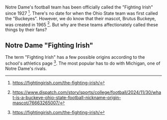Notre Dame's football team has been officially called the "Fighting Irish" since 1927 [^1]. There's no date for when the Ohio State team was first called the "Buckeyes". However, we do know that their mascot, Brutus Buckeye, was created in 1965 [^2]. But why are these teams affectionately called these things by their fans? 

## Notre Dame "Fighting Irish"
The term "Fighting Irish" has a few possible origins according to the school's athletics page [^3].  The most popular has to do with Michigan, one of Notre Dame's rivals. 

[^1]: <a href="https://fightingirish.com/the-fighting-irish/#:~:text=University%20president,%20nickname%20in%201927." target=_blank>https://fightingirish.com/the-fighting-irish/</a>
[^2]: <a href="https://www.dispatch.com/story/sports/college/football/2024/11/30/what-is-a-buckeye-ohio-state-football-nickname-origin-mascot/76663265007/#:~:text=Brutus%20Buckeye,%20years%20prior." target=_blank>https://www.dispatch.com/story/sports/college/football/2024/11/30/what-is-a-buckeye-ohio-state-football-nickname-origin-mascot/76663265007/</a>
[^3]: <a href="https://fightingirish.com/the-fighting-irish/#:~:text=where%20and,%20perfectly%20explained." target=_blank>https://fightingirish.com/the-fighting-irish/</a>


<!--stackedit_data:
eyJwcm9wZXJ0aWVzIjoidGl0bGU6IFwiTm90cmUgRGFtZSArIE
9oaW8gU3RhdGVcIlxuZXhjZXJwdDogXCJwbGFjZWhvbGRlclwi
XG5hdXRob3I6IEpvaG4gVlxuaGVhZGVyOlxuICB0ZWFzZXI6IF
wiL2Fzc2V0cy9pbWFnZXMvcGxhY2Vob2xkZXIuanBnXCJcbnRh
Z3M6IFxuICAtIHBsYWNlaG9sZGVyXG4iLCJoaXN0b3J5IjpbLT
IwNDYzMzczMTEsMjMzOTIxMDY3LC0xNTg5NDYzMzU5LC04OTU4
OTYwMDIsLTYyNDE5MTA5NSw4NDYzOTA3OSwxNTM1MDgzMTY1LC
03MTkyNTY2MDgsLTEwMzYwODc5ODRdfQ==
-->